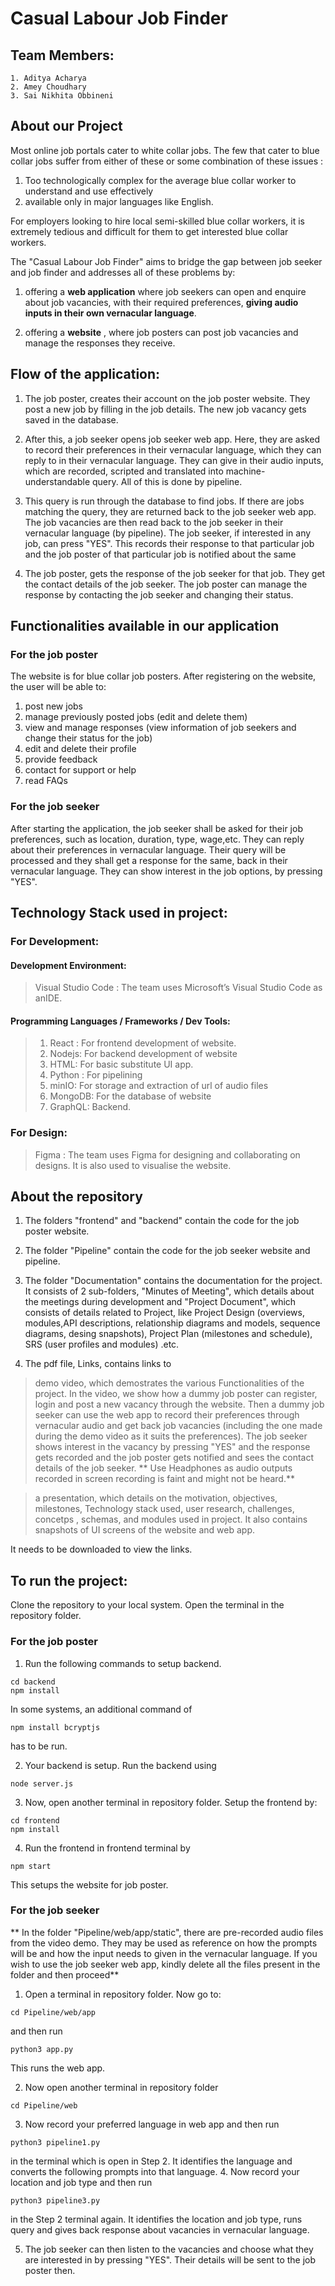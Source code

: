 # Casual Labour Job Finder

## Team Members: 

    1. Aditya Acharya
    2. Amey Choudhary
    3. Sai Nikhita Obbineni

## About our Project

Most online job portals cater to white collar jobs. The few that cater to blue collar jobs suffer from either of these or some combination of these issues :
1. Too technologically complex for the average blue collar worker to understand and use effectively 
2. available only in major languages like English. 


For employers looking to hire local semi-skilled blue collar workers, it is extremely tedious and difficult for them to get interested blue collar workers.


The "Casual Labour Job Finder" aims to bridge the gap between job seeker and job finder and addresses all of these problems by:

1. offering a **web application** where job seekers can open and enquire about job vacancies, with their required preferences, **giving audio inputs in their own vernacular language**.

2. offering a **website** , where job posters can post job vacancies and manage the responses they receive.

## Flow of the application:

1. The job poster, creates their account on the job poster website. They post a new job by filling in the job details. The new job vacancy gets saved in the database.

2. After this, a job seeker opens job seeker web app. Here, they are asked to record their preferences in their vernacular language, which they can reply to in their vernacular language. They can give in their audio inputs, which are recorded, scripted and translated into machine-understandable query. All of this is done by pipeline.

3. This query is run through the database to find jobs. If there are jobs matching the query, they are returned back to the job seeker web app. The job vacancies are then read back to the job seeker in their vernacular language (by pipeline). The job seeker, if interested in any job, can press "YES". This records their response to that particular job and the job poster of that particular job is notified about the same

4. The job poster, gets the response of the job seeker for that job. They get the contact details of the job seeker. The job poster can manage the response by contacting the job seeker and changing their status.

## Functionalities available in our application

### For the job poster

The website is for blue collar job posters. After registering on the website, the user
will be able to:
1. post new jobs
2. manage previously posted jobs (edit and delete them)
3. view and manage responses (view information of job seekers and change
their status for the job)
4. edit and delete their profile
5. provide feedback
6. contact for support or help
7. read FAQs


### For the job seeker

After starting the application, the job seeker shall be asked for their job preferences, such as location, duration, type, wage,etc. They can reply about their preferences in vernacular language. Their query will be processed and they shall get a response for the same, back in their vernacular language. They can show interest in the job
options, by pressing "YES".

## Technology Stack used in project:

### For Development:

#### Development Environment:
> Visual Studio Code : The team uses Microsoft’s Visual Studio Code as anIDE.

#### Programming Languages / Frameworks / Dev Tools:
> 1. React : For frontend development of website.
> 2. Nodejs: For backend development of website
> 3. HTML: For basic substitute UI app.
> 4. Python : For pipelining
> 5. minIO: For storage and extraction of url of audio files
> 6. MongoDB: For the database of website
> 7. GraphQL: Backend.

### For Design:
> Figma : The team uses Figma for designing and collaborating on designs. It is also used to visualise the website.

## About the repository

1. The folders "frontend" and "backend" contain the code for the job poster website.

2. The folder "Pipeline" contain the code for the job seeker website and pipeline.

3. The folder "Documentation" contains the documentation for the project. It consists of 2 sub-folders, "Minutes of Meeting", which details about the meetings during development and "Project Document", which consists of details related to Project, like Project Design (overviews, modules,API descriptions, relationship diagrams and models, sequence diagrams, desing snapshots), Project Plan (milestones and schedule), SRS (user profiles and modules) .etc.

4. The pdf file, Links, contains links to 

> demo video, which demostrates the various Functionalities of the project. In the video, we show how a dummy job poster can register, login and post a new vacancy through the website. Then a dummy job seeker can use the web app to record their preferences through vernacular audio and get back job vacancies (including the one made during the demo video as it suits the preferences). The job seeker shows interest in the vacancy by pressing "YES" and the response gets recorded and the job poster gets notified and sees the contact details of the job seeker. ** Use Headphones as audio outputs recorded in screen recording is faint and might not be heard.**

> a presentation, which details on the motivation, objectives, milestones, Technology stack used, user research, challenges, concetps , schemas, and modules used in project. It also contains snapshots of UI screens of the website and web app.

It needs to be downloaded to view the links.

## To run the project:

Clone the repository to your local system. Open the terminal in the repository folder.

### For the job poster

1. Run the following commands to setup backend.
```
cd backend
npm install
```
In some systems, an additional command of 
```
npm install bcryptjs
``` 
has to be run.

2. Your backend is setup. Run the backend using
``` 
node server.js
```
3. Now, open another terminal in repository folder. Setup the frontend by:
```
cd frontend
npm install
```

4. Run the frontend in frontend terminal by 
```
npm start
```

This setups the website for job poster.

### For the job seeker

** In the folder "Pipeline/web/app/static", there are pre-recorded audio files from the video demo. They may be used as reference on how the prompts will be and how the input needs to given in the vernacular language. If you wish to use the job seeker web app, kindly delete all the files present in the folder and then proceed**

1. Open a terminal in repository folder. Now go to:
```
cd Pipeline/web/app
```
and then run 

```
python3 app.py
```
This runs the web app.

2. Now open another terminal in repository folder
```
cd Pipeline/web
```
3. Now record your preferred language in web app and then run 
```
python3 pipeline1.py
```
in the terminal which is open in Step 2. It identifies the language and converts the following prompts into that language.
4. Now record your location and job type and then run 
```
python3 pipeline3.py
```
in the Step 2 terminal again. It identifies the location and job type, runs query and gives back response about vacancies in vernacular language.

5. The job seeker can then listen to the vacancies and choose what they are interested in by pressing "YES". Their details will be sent to the job poster then.

